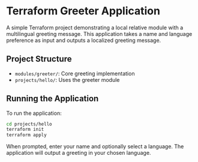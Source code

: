 # Terraform Greeter Application

A simple Terraform project demonstrating a local relative module with a multilingual greeting
message. This application takes a name and language preference as input and outputs a localized
greeting message.

## Project Structure

- `modules/greeter/`: Core greeting implementation
- `projects/hello/`: Uses the greeter module

## Running the Application

To run the application:

```bash
cd projects/hello
terraform init
terraform apply
```

When prompted, enter your name and optionally select a language. The application will output a
greeting in your chosen language.
